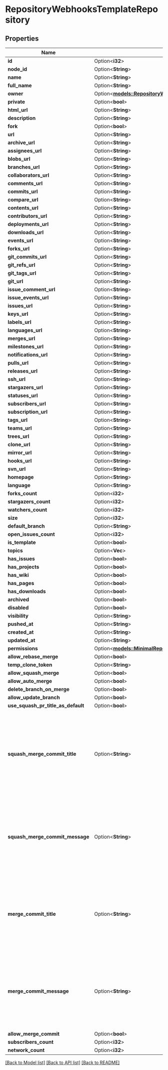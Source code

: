 # RepositoryWebhooksTemplateRepository

## Properties

Name | Type | Description | Notes
------------ | ------------- | ------------- | -------------
**id** | Option<**i32**> |  | [optional]
**node_id** | Option<**String**> |  | [optional]
**name** | Option<**String**> |  | [optional]
**full_name** | Option<**String**> |  | [optional]
**owner** | Option<[**models::RepositoryWebhooksTemplateRepositoryOwner**](repository_webhooks_template_repository_owner.md)> |  | [optional]
**private** | Option<**bool**> |  | [optional]
**html_url** | Option<**String**> |  | [optional]
**description** | Option<**String**> |  | [optional]
**fork** | Option<**bool**> |  | [optional]
**url** | Option<**String**> |  | [optional]
**archive_url** | Option<**String**> |  | [optional]
**assignees_url** | Option<**String**> |  | [optional]
**blobs_url** | Option<**String**> |  | [optional]
**branches_url** | Option<**String**> |  | [optional]
**collaborators_url** | Option<**String**> |  | [optional]
**comments_url** | Option<**String**> |  | [optional]
**commits_url** | Option<**String**> |  | [optional]
**compare_url** | Option<**String**> |  | [optional]
**contents_url** | Option<**String**> |  | [optional]
**contributors_url** | Option<**String**> |  | [optional]
**deployments_url** | Option<**String**> |  | [optional]
**downloads_url** | Option<**String**> |  | [optional]
**events_url** | Option<**String**> |  | [optional]
**forks_url** | Option<**String**> |  | [optional]
**git_commits_url** | Option<**String**> |  | [optional]
**git_refs_url** | Option<**String**> |  | [optional]
**git_tags_url** | Option<**String**> |  | [optional]
**git_url** | Option<**String**> |  | [optional]
**issue_comment_url** | Option<**String**> |  | [optional]
**issue_events_url** | Option<**String**> |  | [optional]
**issues_url** | Option<**String**> |  | [optional]
**keys_url** | Option<**String**> |  | [optional]
**labels_url** | Option<**String**> |  | [optional]
**languages_url** | Option<**String**> |  | [optional]
**merges_url** | Option<**String**> |  | [optional]
**milestones_url** | Option<**String**> |  | [optional]
**notifications_url** | Option<**String**> |  | [optional]
**pulls_url** | Option<**String**> |  | [optional]
**releases_url** | Option<**String**> |  | [optional]
**ssh_url** | Option<**String**> |  | [optional]
**stargazers_url** | Option<**String**> |  | [optional]
**statuses_url** | Option<**String**> |  | [optional]
**subscribers_url** | Option<**String**> |  | [optional]
**subscription_url** | Option<**String**> |  | [optional]
**tags_url** | Option<**String**> |  | [optional]
**teams_url** | Option<**String**> |  | [optional]
**trees_url** | Option<**String**> |  | [optional]
**clone_url** | Option<**String**> |  | [optional]
**mirror_url** | Option<**String**> |  | [optional]
**hooks_url** | Option<**String**> |  | [optional]
**svn_url** | Option<**String**> |  | [optional]
**homepage** | Option<**String**> |  | [optional]
**language** | Option<**String**> |  | [optional]
**forks_count** | Option<**i32**> |  | [optional]
**stargazers_count** | Option<**i32**> |  | [optional]
**watchers_count** | Option<**i32**> |  | [optional]
**size** | Option<**i32**> |  | [optional]
**default_branch** | Option<**String**> |  | [optional]
**open_issues_count** | Option<**i32**> |  | [optional]
**is_template** | Option<**bool**> |  | [optional]
**topics** | Option<**Vec<String>**> |  | [optional]
**has_issues** | Option<**bool**> |  | [optional]
**has_projects** | Option<**bool**> |  | [optional]
**has_wiki** | Option<**bool**> |  | [optional]
**has_pages** | Option<**bool**> |  | [optional]
**has_downloads** | Option<**bool**> |  | [optional]
**archived** | Option<**bool**> |  | [optional]
**disabled** | Option<**bool**> |  | [optional]
**visibility** | Option<**String**> |  | [optional]
**pushed_at** | Option<**String**> |  | [optional]
**created_at** | Option<**String**> |  | [optional]
**updated_at** | Option<**String**> |  | [optional]
**permissions** | Option<[**models::MinimalRepositoryPermissions**](minimal_repository_permissions.md)> |  | [optional]
**allow_rebase_merge** | Option<**bool**> |  | [optional]
**temp_clone_token** | Option<**String**> |  | [optional]
**allow_squash_merge** | Option<**bool**> |  | [optional]
**allow_auto_merge** | Option<**bool**> |  | [optional]
**delete_branch_on_merge** | Option<**bool**> |  | [optional]
**allow_update_branch** | Option<**bool**> |  | [optional]
**use_squash_pr_title_as_default** | Option<**bool**> |  | [optional]
**squash_merge_commit_title** | Option<**String**> | The default value for a squash merge commit title:  - `PR_TITLE` - default to the pull request's title. - `COMMIT_OR_PR_TITLE` - default to the commit's title (if only one commit) or the pull request's title (when more than one commit). | [optional]
**squash_merge_commit_message** | Option<**String**> | The default value for a squash merge commit message:  - `PR_BODY` - default to the pull request's body. - `COMMIT_MESSAGES` - default to the branch's commit messages. - `BLANK` - default to a blank commit message. | [optional]
**merge_commit_title** | Option<**String**> | The default value for a merge commit title.  - `PR_TITLE` - default to the pull request's title. - `MERGE_MESSAGE` - default to the classic title for a merge message (e.g., Merge pull request #123 from branch-name). | [optional]
**merge_commit_message** | Option<**String**> | The default value for a merge commit message.  - `PR_TITLE` - default to the pull request's title. - `PR_BODY` - default to the pull request's body. - `BLANK` - default to a blank commit message. | [optional]
**allow_merge_commit** | Option<**bool**> |  | [optional]
**subscribers_count** | Option<**i32**> |  | [optional]
**network_count** | Option<**i32**> |  | [optional]

[[Back to Model list]](../README.md#documentation-for-models) [[Back to API list]](../README.md#documentation-for-api-endpoints) [[Back to README]](../README.md)


